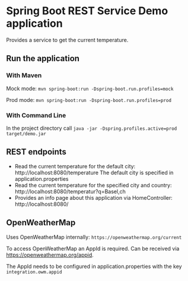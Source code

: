 # Spring Boot REST Service Demo application

Provides a service to get the current temperature.

## Run the application

### With Maven

Mock mode:
`mvn spring-boot:run -Dspring-boot.run.profiles=mock`

Prod mode: 
`mvn spring-boot:run -Dspring-boot.run.profiles=prod`
  
### With Command Line
In the project directory call
`java -jar -Dspring.profiles.active=prod target/demo.jar` 
  
## REST endpoints
                                                                          
* Read the current temperature for the default city: http://localhost:8080/temperature
The default city is specified in application.properties
* Read the current temperature for the specified city and country: http://localhost:8080/temperatur?q=Basel,ch
* Provides an info page about this application via HomeController: http://localhost:8080/

## OpenWeatherMap

Uses OpenWeatherMap internally: `https://openweathermap.org/current`

To access OpenWeatherMap an AppId is required. 
Can be received via https://openweathermap.org/appid.

The AppId needs to be configured in application.properties with the key `integration.owm.appid` 
